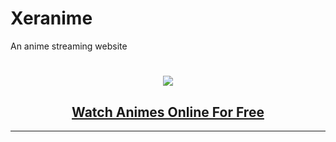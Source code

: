 # Xeranime
An anime streaming website
<h1 align="center"><a href="https://xeranime-drab.vercel.app/"><img src="https://cdn.jsdelivr.net/gh/Animxer1/Xeranime@master/images/icon.ico"></a></h1>
<h2 align="center"><a href="ttps://xeranime-drab.vercel.app/"><b>Watch Animes Online For Free</b></a></h4>

<hr>
